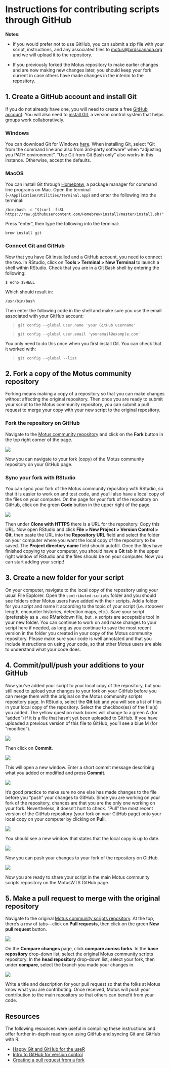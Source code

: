 Instructions for contributing scripts through GitHub
================

**Notes:**

  - If you would prefer not to use GitHub, you can submit a zip file
    with your script, instructions, and any associated files to
    <motus@birdscanada.org> and we will upload it to the repository.

  - If you previously forked the Motus repository to make earlier
    changes and are now making new changes later, you should keep your
    fork current in case others have made changes in the interim to the
    repository.

## 1\. Create a GitHub account and install Git

If you do not already have one, you will need to create a free [GitHub
account](https://github.com/). You will also need to [install
Git](https://git-scm.com/download/), a version control system that helps
groups work collaboratively.

### Windows

You can download Git for Windows [here](https://git-scm.com/download/).
When installing Git, select “Git from the command line and also from
3rd-party software” when “adjusting you PATH environment”. “Use Git from
Git Bash only” also works in this instance. Otherwise, accept the
defaults.

### MacOS

You can install Git through [Homebrew](https://brew.sh/), a package
manager for command line programs on Mac. Open the terminal
(`~/Application/Utilities/Terminal.app`) and enter the following into
the terminal:

`/bin/bash -c "$(curl -fsSL
https://raw.githubusercontent.com/Homebrew/install/master/install.sh)"`

Press “enter”, then type the following into the terminal:

`brew install git`

### Connect Git and GitHub

Now that you have Git installed and a GitHub account, you need to
connect the two. In RStudio, click on **Tools \> Terminal \> New
Terminal** to launch a shell within RStudio. Check that you are in a Git
Bash shell by entering the following:

`$ echo $SHELL`

Which should result in:

`/usr/bin/bash`

Then enter the following code in the shell and make sure you use the
email associated with your GitHub account:

> `git config --global user.name 'your GitHub username'`

> `git config --global user.email 'youremail@example.com'`

You only need to do this once when you first install Git. You can check
that it worked with:

> `git config --global --list`

## 2\. Fork a copy of the Motus community repository

Forking means making a copy of a repository so that you can make changes
without affecting the original repository. Then once you are ready to
submit your script to the Motus community repository, you can submit a
pull request to merge your copy with your new script to the original
repository.

### Fork the repository on GitHub

Navigate to the [Motus community
repository](https://github.com/ajmacdonald3/Motus-community-scripts) and
click on the **Fork** button in the top right corner of the page.

![](images/fork_button.JPG)

Now you can navigate to your fork (copy) of the Motus community
repository on your GitHub page.

### Sync your fork with RStudio

You can sync your fork of the Motus community repository with RStudio,
so that it is easier to work on and test code, and you’ll also have a
local copy of the files on your computer. On the page for your fork of
the repository on GitHub, click on the green **Code** button in the
upper right of the page.

![](images/code_button.JPG)

Then under **Clone with HTTPS** there is a URL for the repository. Copy
this URL. Now open RStudio and click **File \> New Project \> Version
Control \> Git**, then paste the URL into the **Repository URL** field
and select the folder on your computer where you want the local copy of
the repository to be saved. The **Project directory name** field should
autofill. Once the files have finished copying to your computer, you
should have a **Git** tab in the upper right window of RStudio and the
files should be on your computer. Now you can start adding your script\!

## 3\. Create a new folder for your script

On your computer, navigate to the local copy of the repository using
your usual File Explorer. Open the `contributed-scripts` folder and you
should see folders other Motus users have added with their scripts. Add
a folder for you script and name it according to the topic of your
script (i.e. stopover length, encounter histories, detection maps,
etc.). Save your script (preferably as a `.Rmd` RMarkdown file, but `.R`
scripts are acceptable too) in your new folder. You can continue to work
on and make changes to your script here if needed, as long as you
continue to save the most recent version in the folder you created in
your copy of the Motus community repository. Please make sure your code
is well annotated and that you include instructions on using your code,
so that other Motus users are able to understand what your code does.

## 4\. Commit/pull/push your additions to your GitHub

Now you’ve added your script to your local copy of the repository, but
you still need to upload your changes to your fork on your GitHub before
you can merge them with the original on the Motus community scripts
repository page. In RStudio, select the **Git** tab and you will see a
list of files in your local copy of the repository. Select the
checkbox(es) of the file(s) you added. The yellow question mark boxes
will change to a green A (for “added”) if it is a file that hasn’t yet
been uploaded to GitHub. If you have uploaded a previous version of this
file to GitHub, you’ll see a blue M (for “modified”).

![](images/git_tab2.jpg)

Then click on **Commit**.

![](images/git_tab3.jpg)

This will open a new window. Enter a short commit message describing
what you added or modified and press **Commit**.

![](images/commit_window2.jpg)

It’s good practice to make sure no one else has made changes to the file
before you “push” your changes to GitHub. Since you are working on your
fork of the repository, chances are that you are the only one working on
your fork. Nevertheless, it doesn’t hurt to check. “Pull” the most
recent version of the GitHub repository (your fork on your GitHub page)
onto your local copy on your computer by clicking on **Pull**.

![](images/commit_window4.jpg)

You should see a new window that states that the local copy is up to
date.

![](images/git_pull.JPG)

Now you can push your changes to your fork of the repository on GitHub.

![](images/commit_window5.jpg)

Now you are ready to share your script in the main Motus community
scripts repository on the MotusWTS GitHub page.

## 5\. Make a pull request to merge with the original repository

Navigate to the original [Motus community scripts
repository](https://github.com/ajmacdonald3/Motus-community-scripts). At
the top, there’s a row of tabs—click on **Pull requests**, then click on
the green **New pull request** button.

![](images/pull_request_tab.jpg)

On the **Compare changes** page, click **compare across forks**. In the
**base repository** drop-down list, select the original Motus community
scripts repository. In the **head repository** drop-down list, select
your fork, then under **compare**, select the branch you made your
changes in.

![](images/compare_changes1.jpg)

Write a title and description for your pull request so that the folks at
Motus know what you are contributing. Once received, Motus will push
your contribution to the main repository so that others can benefit from
your code.

## Resources

The following resources were useful in compiling these instructions and
offer further in-depth reading on using GitHub and syncing Git and
GitHub with R:

  - [Happy Git and GitHub for the useR](https://happygitwithr.com/)
  - [Intro to GitHub for version
    control](https://ourcodingclub.github.io/tutorials/git/)
  - [Creating a pull request from a
    fork](https://docs.github.com/en/github/collaborating-with-issues-and-pull-requests/creating-a-pull-request-from-a-fork)
